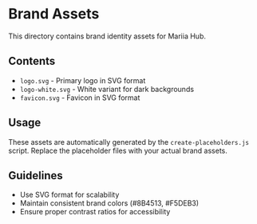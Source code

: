 # Brand Assets

This directory contains brand identity assets for Mariia Hub.

## Contents

- `logo.svg` - Primary logo in SVG format
- `logo-white.svg` - White variant for dark backgrounds
- `favicon.svg` - Favicon in SVG format

## Usage

These assets are automatically generated by the `create-placeholders.js` script. Replace the placeholder files with your actual brand assets.

## Guidelines

- Use SVG format for scalability
- Maintain consistent brand colors (#8B4513, #F5DEB3)
- Ensure proper contrast ratios for accessibility